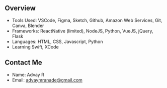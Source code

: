 ## Overview
 * Tools Used: VSCode, Figma, Sketch, Github, Amazon Web Services, Git, Canva, Blender
 * Frameworks: ReactNative (limited), NodeJS, Python, VueJS, jQuery, Flask
 * Languages: HTML, CSS, Javascript, Python
 * Learning Swift, XCode
 
## Contact Me
* Name: Advay R
* Email: advaymranade@gmail.com
